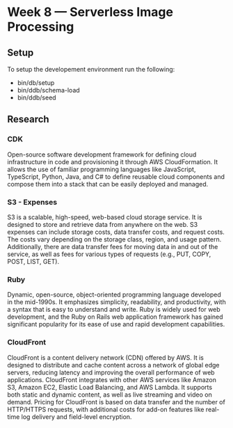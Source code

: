 # Week 8 — Serverless Image Processing

## Setup

To setup the developement environment run the following:
 - bin/db/setup
 - bin/ddb/schema-load
 - bin/ddb/seed

## Research

### CDK

Open-source software development framework for defining cloud infrastructure in code and provisioning it through AWS CloudFormation. It allows the use of familiar programming languages like JavaScript, TypeScript, Python, Java, and C# to define reusable cloud components and compose them into a stack that can be easily deployed and managed.

### S3 - Expenses

S3 is a scalable, high-speed, web-based cloud storage service. It is designed to store and retrieve data from anywhere on the web. S3 expenses can include storage costs, data transfer costs, and request costs. The costs vary depending on the storage class, region, and usage pattern. Additionally, there are data transfer fees for moving data in and out of the service, as well as fees for various types of requests (e.g., PUT, COPY, POST, LIST, GET).

### Ruby

Dynamic, open-source, object-oriented programming language developed in the mid-1990s. It emphasizes simplicity, readability, and productivity, with a syntax that is easy to understand and write. Ruby is widely used for web development, and the Ruby on Rails web application framework has gained significant popularity for its ease of use and rapid development capabilities.

### CloudFront
CloudFront is a content delivery network (CDN) offered by AWS. It is designed to distribute and cache content across a network of global edge servers, reducing latency and improving the overall performance of web applications. CloudFront integrates with other AWS services like Amazon S3, Amazon EC2, Elastic Load Balancing, and AWS Lambda. It supports both static and dynamic content, as well as live streaming and video on demand. Pricing for CloudFront is based on data transfer and the number of HTTP/HTTPS requests, with additional costs for add-on features like real-time log delivery and field-level encryption.

